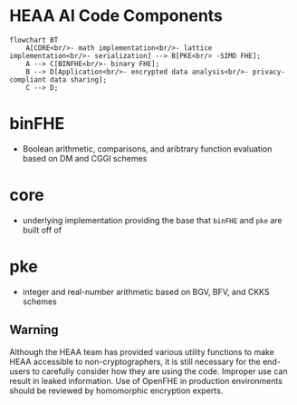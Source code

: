 # HEAA AI Code Components

```mermaid
flowchart BT
    A[CORE<br/>- math implementation<br/>- lattice implementation<br/>- serialization] --> B[PKE<br/> -SIMD FHE];
    A --> C[BINFHE<br/>- binary FHE];
    B --> D[Application<br/>- encrypted data analysis<br/>- privacy-compliant data sharing];
    C --> D;
```

# binFHE

- Boolean arithmetic, comparisons, and aribtrary function evaluation based on DM and CGGI schemes

# core

- underlying implementation providing the base that `binFHE` and `pke` are built off of

# pke

- integer and real-number arithmetic based on BGV, BFV, and CKKS schemes

## Warning

Although the HEAA team has provided various utility functions to make HEAA accessible to
non-cryptographers, it is still necessary for the end-users to carefully consider how they are using the code. Improper
use can result in leaked information.
Use of OpenFHE in production environments should be reviewed by homomorphic encryption experts.

